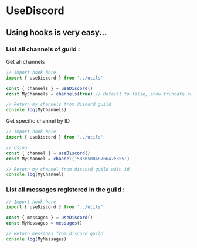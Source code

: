 # UseDiscord

## Using hooks is very easy...

### List all channels of guild :

Get all channels

```typescript
// Import hook here
import { useDiscord } from '../utils'

const { channels } = useDiscord()
const MyChannels = channels(true) // Default to false, show truncate return

// Return my channels from discord guild
console.log(MyChannels)
```

Get specific channel by ID

```typescript
// Import hook here
import { useDiscord } from '../utils'

// Using
const { channel } = useDiscord()
const MyChannel = channel('583050048766476355')

// Return my channel from discord guild with id
console.log(MyChannel)
```

### List all messages registered in the guild :

```typescript
// Import hook here
import { useDiscord } from '../utils'

const { messages } = useDiscord()
const MyMessages = messages()

// Return messages from discord guild
console.log(MyMessages)
```

